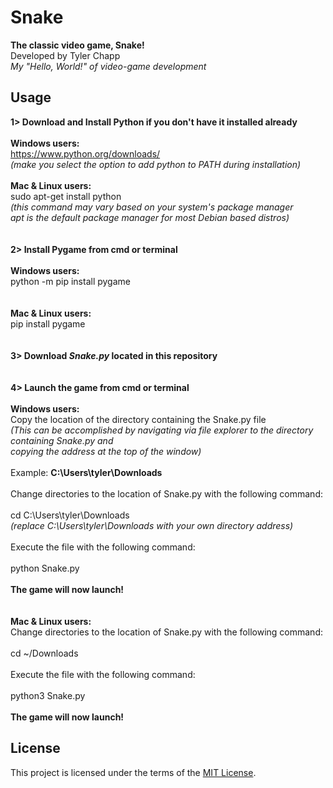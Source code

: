 # Snake
**The classic video game, Snake!**<br/> 
Developed by Tyler Chapp<br/>
*My "Hello, World!" of video-game development*
## Usage
**1> Download and Install Python if you don't have it installed already**<br/>
<br/>
    **Windows users:**<br/>
        https://www.python.org/downloads/<br/>
        *(make you select the option to add python to PATH during installation)*
<br/>        
    **Mac & Linux users:**<br/>
        sudo apt-get install python<br/>
        *(this command may vary based on your system's package manager<br/> 
        apt is the default package manager for most Debian based distros)*<br/>
<br/>  
**2> Install Pygame from cmd or terminal**<br/>
<br/>
    **Windows users:**<br/>
        python -m pip install pygame<br/>
<br/>       
    **Mac & Linux users:**<br/>
        pip install pygame<br/>
<br/>    
**3> Download *Snake.py* located in this repository**<br/>
<br/>       
**4> Launch the game from cmd or terminal**<br/>
<br/>
    **Windows users:**<br/>
        Copy the location of the directory containing the Snake.py file<br/>
        *(This can be accomplished by navigating via file explorer to the directory containing Snake.py and<br/>
          copying the address at the top of the window)*<br/>
          <br/>
            Example: **C:\Users\tyler\Downloads**<br/>
            <br/>
            Change directories to the location of Snake.py with the following command:<br/>
            <br/>
cd C:\Users\tyler\Downloads <br/>
*(replace C:\Users\tyler\Downloads with your own directory address)*<br/>
<br/>
Execute the file with the following command:<br/>
<br/>
python Snake.py<br/>
<br/>
              **The game will now launch!**<br/>
<br/>            
    **Mac & Linux users:**<br/>
        Change directories to the location of Snake.py with the following command:<br/>
        <br/>
cd ~/Downloads<br/>
<br/>
Execute the file with the following command:<br/>
<br/>
python3 Snake.py<br/>
<br/>
                **The game will now launch!**
## License         
This project is licensed under the terms of the [MIT License](https://choosealicense.com/licenses/mit/).

